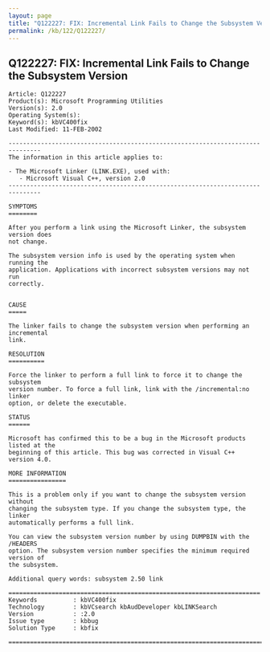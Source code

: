 ```yaml
---
layout: page
title: "Q122227: FIX: Incremental Link Fails to Change the Subsystem Version"
permalink: /kb/122/Q122227/
---
```


## Q122227: FIX: Incremental Link Fails to Change the Subsystem Version

	Article: Q122227
	Product(s): Microsoft Programming Utilities
	Version(s): 2.0
	Operating System(s): 
	Keyword(s): kbVC400fix
	Last Modified: 11-FEB-2002
	
	-------------------------------------------------------------------------------
	The information in this article applies to:
	
	- The Microsoft Linker (LINK.EXE), used with:
	   - Microsoft Visual C++, version 2.0 
	-------------------------------------------------------------------------------
	
	SYMPTOMS
	========
	
	After you perform a link using the Microsoft Linker, the subsystem version does
	not change.
	
	The subsystem version info is used by the operating system when running the
	application. Applications with incorrect subsystem versions may not run
	correctly.
	
	
	CAUSE
	=====
	
	The linker fails to change the subsystem version when performing an incremental
	link.
	
	RESOLUTION
	==========
	
	Force the linker to perform a full link to force it to change the subsystem
	version number. To force a full link, link with the /incremental:no linker
	option, or delete the executable.
	
	STATUS
	======
	
	Microsoft has confirmed this to be a bug in the Microsoft products listed at the
	beginning of this article. This bug was corrected in Visual C++ version 4.0.
	
	MORE INFORMATION
	================
	
	This is a problem only if you want to change the subsystem version without
	changing the subsystem type. If you change the subsystem type, the linker
	automatically performs a full link.
	
	You can view the subsystem version number by using DUMPBIN with the /HEADERS
	option. The subsystem version number specifies the minimum required version of
	the subsystem.
	
	Additional query words: subsystem 2.50 link
	
	======================================================================
	Keywords          : kbVC400fix 
	Technology        : kbVCsearch kbAudDeveloper kbLINKSearch
	Version           : :2.0
	Issue type        : kbbug
	Solution Type     : kbfix
	
	=============================================================================
	
